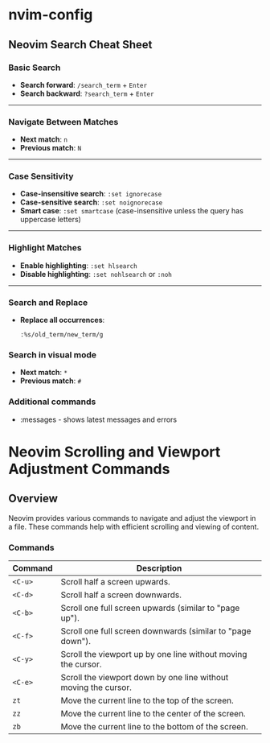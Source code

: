 # nvim-config

## Neovim Search Cheat Sheet

### Basic Search

- **Search forward**: `/search_term` + `Enter`
- **Search backward**: `?search_term` + `Enter`

---

### Navigate Between Matches

- **Next match**: `n`
- **Previous match**: `N`

---

### Case Sensitivity

- **Case-insensitive search**: `:set ignorecase`
- **Case-sensitive search**: `:set noignorecase`
- **Smart case**: `:set smartcase` (case-insensitive unless the query has uppercase letters)

---

### Highlight Matches

- **Enable highlighting**: `:set hlsearch`
- **Disable highlighting**: `:set nohlsearch` or `:noh`

---

### Search and Replace

- **Replace all occurrences**:
  ```vim
  :%s/old_term/new_term/g
  ```

### Search in visual mode

- **Next match**: `*`
- **Previous match**: `#`

### Additional commands

- :messages - shows latest messages and errors

# Neovim Scrolling and Viewport Adjustment Commands

## Overview

Neovim provides various commands to navigate and adjust the viewport in a file. These commands help with efficient scrolling and viewing of content.

### Commands

| Command | Description                                                     |
| ------- | --------------------------------------------------------------- |
| `<C-u>` | Scroll half a screen upwards.                                   |
| `<C-d>` | Scroll half a screen downwards.                                 |
| `<C-b>` | Scroll one full screen upwards (similar to "page up").          |
| `<C-f>` | Scroll one full screen downwards (similar to "page down").      |
| `<C-y>` | Scroll the viewport up by one line without moving the cursor.   |
| `<C-e>` | Scroll the viewport down by one line without moving the cursor. |
| `zt`    | Move the current line to the top of the screen.                 |
| `zz`    | Move the current line to the center of the screen.              |
| `zb`    | Move the current line to the bottom of the screen.              |
